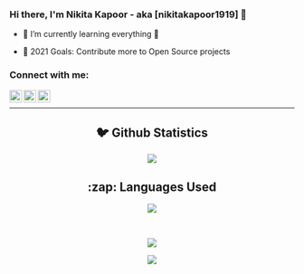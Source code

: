 ### Hi there, I'm Nikita Kapoor - aka [nikitakapoor1919] 👋
<!-- [website] -->
- 🌱 I’m currently learning everything 🤣
<!-- - 👯 I’m looking to collaborate with other content creators -->
- 🥅 2021 Goals: Contribute more to Open Source projects
<!-- - ⚡ Fun fact: I love to draw and play guitar / drums -->

### Connect with me:

[<img align="left" alt="nikitakapoor1919 | YouTube" width="22px" src="https://cdn.exclaimer.com/Handbook%20Images/youtube-icon_24x24.png?_ga=2.92812701.1416856171.1615203982-886522352.1615203982" />][youtube]
[<img align="left" alt="nikitakapoor1919 | Twitter" width="22px" src="https://cdn.exclaimer.com/Handbook%20Images/twitter-icon_square_24x24.png?_ga=2.92812701.1416856171.1615203982-886522352.1615203982" />][twitter]
[<img align="left" alt="nikitakapoor1919 | LinkedIn" width="22px" src="https://cdn.exclaimer.com/Handbook%20Images/linkedin-icon_32x32.png?_ga=2.25629117.1416856171.1615203982-886522352.1615203982" />][linkedin]

<br />

---
<h2 align="center">🐦 Github Statistics </h2>
<p align="center">
<img src="https://github-readme-stats.vercel.app/api?username=nikitakapoor1919&show_icons=true&theme=radical&line_height=27">
</p>
 
 
<h2 align="center">:zap: Languages Used </h2>
<p align="center">
<img src="https://github-readme-stats.vercel.app/api/top-langs/?username=nikitakapoor1919&hide=css,java,html&theme=radical">
</p>
<br/>
<p align = "center">
<img src="https://github-readme-streak-stats.herokuapp.com/?user=nikitakapoor1919&show_icons=true&locale=en&layout=compact&theme=radical&line_height=0">
</p>
<p align = "center">
<img src="https://activity-graph.herokuapp.com/graph?username=nikitakapoor1919&theme=redical">
</p>

<!-- [website]:  -->
[twitter]: https://twitter.com/nikitakapoor_19
[youtube]: https://www.youtube.com/channel/UCsV0i-gtBA2C0S_JVlEu0mw
[linkedin]: https://www.linkedin.com/in/nikita-kapoor-609813190
